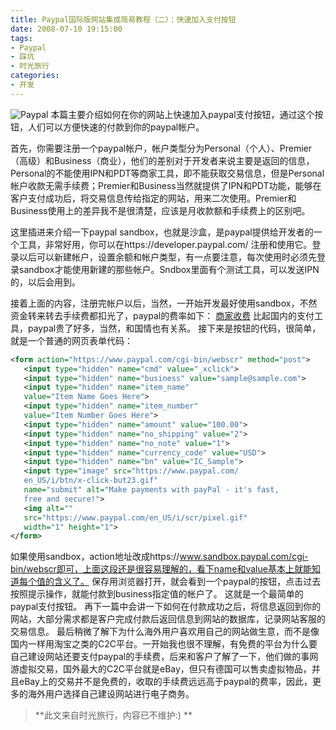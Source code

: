 ```yaml
---
title: Paypal国际版网站集成简易教程（二）：快速加入支付按钮
date: 2008-07-10 19:15:00
tags: 
- Paypal
- 踩坑
- 时光旅行
categories: 
- 开发
---
```

![Paypal](https://v.moring.pw/mchen/img/2008/7-140504095212.jpg)
本篇主要介绍如何在你的网站上快速加入paypal支付按钮，通过这个按钮，人们可以方便快速的付款到你的paypal帐户。
<!-- more -->
首先，你需要注册一个paypal帐户，帐户类型分为Personal（个人）、Premier（高级）和Business（商业），他们的差别对于开发者来说主要是返回的信息，Personal的不能使用IPN和PDT等商家工具，即不能获取交易信息，但是Personal帐户收款无需手续费；Premier和Business当然就提供了IPN和PDT功能，能够在客户支付成功后，将交易信息传给指定的网站，用来二次使用。Premier和Business使用上的差异我不是很清楚，应该是月收款额和手续费上的区别吧。

这里插进来介绍一下paypal sandbox，也就是沙盒，是paypal提供给开发者的一个工具，非常好用，你可以在https://developer.paypal.com/ 注册和使用它。登录以后可以新建帐户，设置余额和帐户类型，有一点要注意，每次使用时必须先登录sandbox才能使用新建的那些帐户。Sndbox里面有个测试工具，可以发送IPN的，以后会用到。

接着上面的内容，注册完帐户以后，当然，一开始开发最好使用sandbox，不然资金转来转去手续费都扣光了，paypal的费率如下：
[商家收费](https://www.paypal.com/c2/webapps/mpp/paypal-seller-fees?locale.x=zh_C2)
比起国内的支付工具，paypal贵了好多，当然，和国情也有关系。
接下来是按钮的代码，很简单，就是一个普通的网页表单代码：

``` xml
<form action="https://www.paypal.com/cgi-bin/webscr" method="post">
   <input type="hidden" name="cmd" value="_xclick">
   <input type="hidden" name="business" value="sample@sample.com">
   <input type="hidden" name="item_name" 
   value="Item Name Goes Here">
   <input type="hidden" name="item_number" 
   value="Item Number Goes Here">
   <input type="hidden" name="amount" value="100.00">
   <input type="hidden" name="no_shipping" value="2">
   <input type="hidden" name="no_note" value="1">
   <input type="hidden" name="currency_code" value="USD">
   <input type="hidden" name="bn" value="IC_Sample">
   <input type="image" src="https://www.paypal.com/
   en_US/i/btn/x-click-but23.gif" 
   name="submit" alt="Make payments with payPal - it's fast, 
   free and secure!">
   <img alt="" 
   src="https://www.paypal.com/en_US/i/scr/pixel.gif" 
   width="1" height="1">
</form>
``` 
如果使用sandbox，action地址改成https://www.sandbox.paypal.com/cgi-bin/webscr即可，上面这段还是很容易理解的，看下name和value基本上就能知道每个值的含义了。
保存用浏览器打开，就会看到一个paypal的按钮，点击过去按照提示操作，就能付款到business指定值的帐户了。
这就是一个最简单的paypal支付按钮。
再下一篇中会讲一下如何在付款成功之后，将信息返回到你的网站，大部分需求都是客户完成付款后返回信息到网站的数据库，记录网站客服的交易信息。
最后稍微了解下为什么海外用户喜欢用自己的网站做生意，而不是像国内一样用淘宝之类的C2C平台。一开始我也很不理解，有免费的平台为什么要自己建设网站还要支付paypal的手续费，后来和客户了解了一下，他们做的事网游虚拟交易，国外最大的C2C平台就是eBay，但只有德国可以售卖虚拟物品，并且eBay上的交易并不是免费的，收取的手续费远远高于paypal的费率，因此，更多的海外用户选择自己建设网站进行电子商务。


>**此文来自时光旅行，内容已不维护:) **